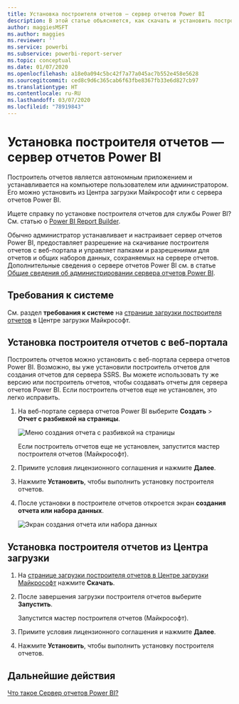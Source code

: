 ```yaml
---
title: Установка построителя отчетов — сервер отчетов Power BI
description: В этой статье объясняется, как скачать и установить построитель отчетов для сервера отчетов Power BI.
author: maggiesMSFT
ms.author: maggies
ms.reviewer: ''
ms.service: powerbi
ms.subservice: powerbi-report-server
ms.topic: conceptual
ms.date: 01/07/2020
ms.openlocfilehash: a18e0a094c5bc42f7a77a045ac7b552e458e5628
ms.sourcegitcommit: ced8c9d6c365cab6f63fbe8367fb33e6d827cb97
ms.translationtype: HT
ms.contentlocale: ru-RU
ms.lasthandoff: 03/07/2020
ms.locfileid: "78919843"
---
```

# <a name="install-report-builder---power-bi-report-server"></a>Установка построителя отчетов — сервер отчетов Power BI

Построитель отчетов является автономным приложением и устанавливается на компьютере пользователем или администратором. Его можно установить из Центра загрузки Майкрософт или с сервера отчетов Power BI.  

Ищете справку по установке построителя отчетов для службы Power BI? См. статью о [Power BI Report Builder](../paginated-reports/report-builder-power-bi.md).
  
Обычно администратор устанавливает и настраивает сервер отчетов Power BI, предоставляет разрешение на скачивание построителя отчетов с веб-портала и управляет папками и разрешениями для отчетов и общих наборов данных, сохраняемых на сервере отчетов. Дополнительные сведения о сервере отчетов Power BI см. в статье [Общие сведения об администрировании сервера отчетов Power BI](admin-handbook-overview.md).  
  
## <a name="system-requirements"></a>Требования к системе
  
 См. раздел **требования к системе** на [странице загрузки построителя отчетов](https://go.microsoft.com/fwlink/?LinkID=734968) в Центре загрузки Майкрософт.
 
## <a name="install-report-builder-from-a-web-portal"></a>Установка построителя отчетов с веб-портала
  
Построитель отчетов можно установить с веб-портала сервера отчетов Power BI. Возможно, вы уже установили построитель отчетов для создания отчетов для сервера SSRS. Вы можете использовать ту же версию или построитель отчетов, чтобы создавать отчеты для сервера отчетов Power BI. Если построитель отчетов еще не установлен, это легко исправить.

1. На веб-портале сервера отчетов Power BI выберите **Создать** > **Отчет с разбивкой на страницы**.
   
    ![Меню создания отчета с разбивкой на страницы](media/quickstart-create-paginated-report/reportserver-new-paginated-report-menu.png)
   
    Если построитель отчетов еще не установлен, запустится мастер построителя отчетов (Майкрософт).  
  
3.  Примите условия лицензионного соглашения и нажмите **Далее**.  
 
5.  Нажмите **Установить**, чтобы выполнить установку построителя отчетов.  

2. После установки в построителе отчетов откроется экран **создания отчета или набора данных**.
   
    ![Экран создания отчета или набора данных](media/quickstart-create-paginated-report/reportserver-paginated-new-report-screen.png)
 

##  <a name="download"></a> Установка построителя отчетов из Центра загрузки  
  
1.  На [странице загрузки построителя отчетов в Центре загрузки Майкрософт](https://go.microsoft.com/fwlink/?LinkID=734968) нажмите **Скачать**.  
  
2.  После завершения загрузки построителя отчетов выберите **Запустить**.  
  
     Запустится мастер построителя отчетов (Майкрософт).  
  
3.  Примите условия лицензионного соглашения и нажмите **Далее**.  
 
5.  Нажмите **Установить**, чтобы выполнить установку построителя отчетов.  
 

## <a name="next-steps"></a>Дальнейшие действия

[Что такое Сервер отчетов Power BI?](get-started.md)
